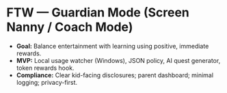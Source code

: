<!-- status: stub; target: 150+ words -->
# FTW — Guardian Mode (Screen Nanny / Coach Mode)

- **Goal:** Balance entertainment with learning using positive, immediate rewards.
- **MVP:** Local usage watcher (Windows), JSON policy, AI quest generator, token rewards hook.
- **Compliance:** Clear kid-facing disclosures; parent dashboard; minimal logging; privacy-first.

